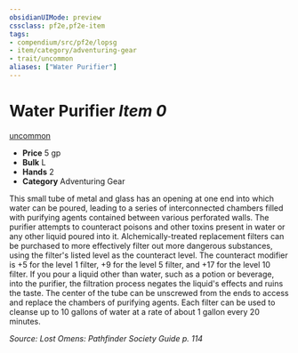 ```yaml
---
obsidianUIMode: preview
cssclass: pf2e,pf2e-item
tags:
- compendium/src/pf2e/lopsg
- item/category/adventuring-gear
- trait/uncommon
aliases: ["Water Purifier"]
---
```

# Water Purifier *Item 0*  
[uncommon](rules/traits/uncommon.md)  

- **Price** 5 gp
- **Bulk** L
- **Hands** 2
- **Category** Adventuring Gear

This small tube of metal and glass has an opening at one end into which water can be poured, leading to a series of interconnected chambers filled with purifying agents contained between various perforated walls. The purifier attempts to counteract poisons and other toxins present in water or any other liquid poured into it. Alchemically-treated replacement filters can be purchased to more effectively filter out more dangerous substances, using the filter's listed level as the counteract level. The counteract modifier is +5 for the level 1 filter, +9 for the level 5 filter, and +17 for the level 10 filter. If you pour a liquid other than water, such as a potion or beverage, into the purifier, the filtration process negates the liquid's effects and ruins the taste. The center of the tube can be unscrewed from the ends to access and replace the chambers of purifying agents. Each filter can be used to cleanse up to 10 gallons of water at a rate of about 1 gallon every 20 minutes.

*Source: Lost Omens: Pathfinder Society Guide p. 114*